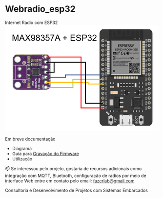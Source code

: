 # Webradio_esp32
Internet Radio com ESP32
![My Image](docs/diagrama_max98357a.png)

Em breve documentação  
- Diagrama
- Guia para [Gravação do Firmware](docs/guia_gravador_firmware.pdf)
- Utilização  

 📫 Se interessou pelo projeto, gostaria de recursos adicionais como integração com MQTT, Bluetooth, configuração de radios por meio de interface Web entre em contato   pelo email:  fazerlab@gmail.com
 
 Consultoria e Desenvolvimento de Projetos com Sistemas Embarcados 



